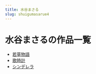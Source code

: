 ```yaml
---
title: 水谷まさる
slug: shuigumasarue4
---
```


# 水谷まさるの作品一覧

- [若草物語](ruocaowuyu9a)
- [歌時計](geshiji5d)
- [シンデレラ](shinderera36)
